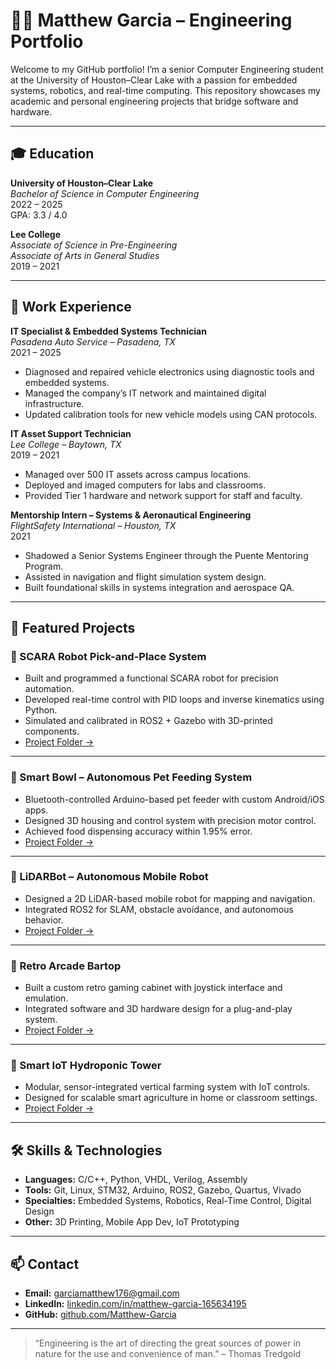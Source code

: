 # 👨‍💻 Matthew Garcia – Engineering Portfolio

Welcome to my GitHub portfolio! I’m a senior Computer Engineering student at the University of Houston–Clear Lake with a passion for embedded systems, robotics, and real-time computing. This repository showcases my academic and personal engineering projects that bridge software and hardware.

---

## 🎓 Education

**University of Houston–Clear Lake**  
*Bachelor of Science in Computer Engineering*  
2022 – 2025  
GPA: 3.3 / 4.0  

**Lee College**  
*Associate of Science in Pre-Engineering*  
*Associate of Arts in General Studies*  
2019 – 2021

---

## 💼 Work Experience

**IT Specialist & Embedded Systems Technician**  
*Pasadena Auto Service – Pasadena, TX*  
2021 – 2025  
- Diagnosed and repaired vehicle electronics using diagnostic tools and embedded systems.
- Managed the company’s IT network and maintained digital infrastructure.
- Updated calibration tools for new vehicle models using CAN protocols.

**IT Asset Support Technician**  
*Lee College – Baytown, TX*  
2019 – 2021  
- Managed over 500 IT assets across campus locations.
- Deployed and imaged computers for labs and classrooms.
- Provided Tier 1 hardware and network support for staff and faculty.

**Mentorship Intern – Systems & Aeronautical Engineering**  
*FlightSafety International – Houston, TX*  
2021  
- Shadowed a Senior Systems Engineer through the Puente Mentoring Program.
- Assisted in navigation and flight simulation system design.
- Built foundational skills in systems integration and aerospace QA.

---

## 🔧 Featured Projects

### 🤖 SCARA Robot Pick-and-Place System
- Built and programmed a functional SCARA robot for precision automation.
- Developed real-time control with PID loops and inverse kinematics using Python.
- Simulated and calibrated in ROS2 + Gazebo with 3D-printed components.
- [Project Folder →](./SCARA-Robot)

---

### 🐶 Smart Bowl – Autonomous Pet Feeding System
- Bluetooth-controlled Arduino-based pet feeder with custom Android/iOS apps.
- Designed 3D housing and control system with precision motor control.
- Achieved food dispensing accuracy within 1.95% error.
- [Project Folder →](./Smart-Bowl)

---

### 🚗 LiDARBot – Autonomous Mobile Robot
- Designed a 2D LiDAR-based mobile robot for mapping and navigation.
- Integrated ROS2 for SLAM, obstacle avoidance, and autonomous behavior.
- [Project Folder →](./LiDARBot)

---

### 🧱 Retro Arcade Bartop
- Built a custom retro gaming cabinet with joystick interface and emulation.
- Integrated software and 3D hardware design for a plug-and-play system.
- [Project Folder →](./Arcade-Bartop)

---

### 🌱 Smart IoT Hydroponic Tower
- Modular, sensor-integrated vertical farming system with IoT controls.
- Designed for scalable smart agriculture in home or classroom settings.
- [Project Folder →](./Hydroponic-Tower)

---

## 🛠️ Skills & Technologies

- **Languages:** C/C++, Python, VHDL, Verilog, Assembly
- **Tools:** Git, Linux, STM32, Arduino, ROS2, Gazebo, Quartus, Vivado
- **Specialties:** Embedded Systems, Robotics, Real-Time Control, Digital Design
- **Other:** 3D Printing, Mobile App Dev, IoT Prototyping

---

## 📫 Contact

- **Email:** [garciamatthew176@gmail.com](mailto:garciamatthew176@gmail.com)
- **LinkedIn:** [linkedin.com/in/matthew-garcia-165634195](https://linkedin.com/in/matthew-garcia-165634195)
- **GitHub:** [github.com/Matthew-Garcia](https://github.com/Matthew-Garcia)

---

> “Engineering is the art of directing the great sources of power in nature for the use and convenience of man.” – Thomas Tredgold
